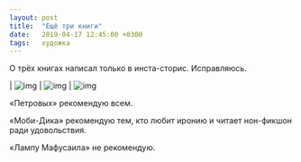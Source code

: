 ```yaml
---
layout: post
title:  "Ещё три книги"
date:   2019-04-17 12:45:00 +0300
tags:   художка 
---
```


О трёх книгах написал только в инста-сторис. Исправляюсь.

| ![img](https://pp.userapi.com/c844521/v844521895/1ea3d3/phRT8FX2yZ8.jpg) | ![img](https://pp.userapi.com/c844521/v844521895/1ea3dd/0YicusnEYD0.jpg) | ![img](https://pp.userapi.com/c844521/v844521895/1ea3e7/0msDwXuKGbI.jpg)

«Петровых» рекомендую всем. 

«Моби-Дика» рекомендую тем, кто любит иронию и читает нон-фикшон ради удовольствия.

«Лампу Мафусаила» не рекомендую.
